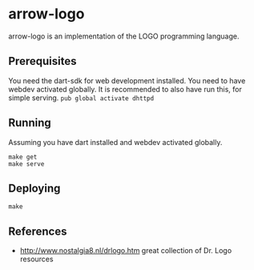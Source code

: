 arrow-logo
==========

arrow-logo is an implementation of the LOGO programming language.

Prerequisites
-------------
You need the dart-sdk for web development installed.
You need to have webdev activated globally.
It is recommended to also have run this, for simple serving.
`pub global activate dhttpd`

Running
-------

Assuming you have dart installed and webdev activated globally.

```
make get
make serve
```

Deploying
---------

```
make
```


References
----------

* http://www.nostalgia8.nl/drlogo.htm great collection of Dr. Logo resources
